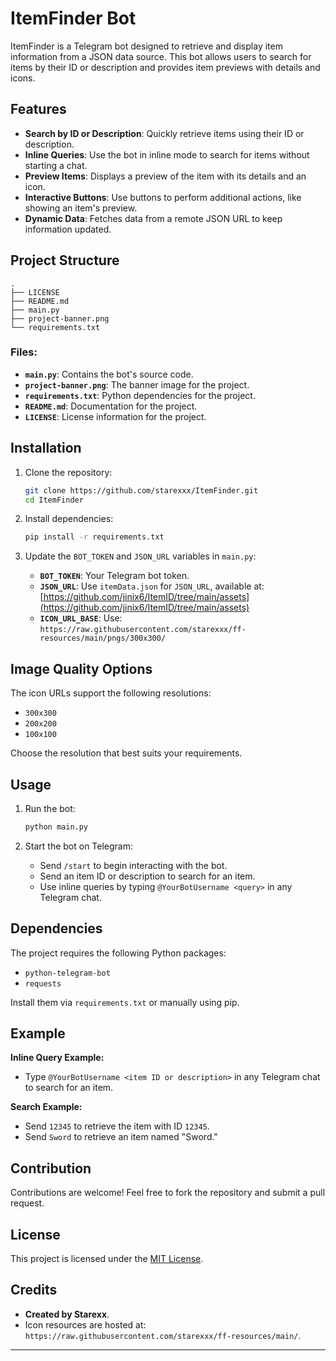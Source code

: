 
# ItemFinder Bot

ItemFinder is a Telegram bot designed to retrieve and display item information from a JSON data source. This bot allows users to search for items by their ID or description and provides item previews with details and icons.

## Features

- **Search by ID or Description**: Quickly retrieve items using their ID or description.
- **Inline Queries**: Use the bot in inline mode to search for items without starting a chat.
- **Preview Items**: Displays a preview of the item with its details and an icon.
- **Interactive Buttons**: Use buttons to perform additional actions, like showing an item's preview.
- **Dynamic Data**: Fetches data from a remote JSON URL to keep information updated.

## Project Structure

```
.
├── LICENSE
├── README.md
├── main.py
├── project-banner.png
└── requirements.txt
```

### Files:
- **`main.py`**: Contains the bot's source code.
- **`project-banner.png`**: The banner image for the project.
- **`requirements.txt`**: Python dependencies for the project.
- **`README.md`**: Documentation for the project.
- **`LICENSE`**: License information for the project.

## Installation

1. Clone the repository:
   ```bash
   git clone https://github.com/starexxx/ItemFinder.git
   cd ItemFinder
   ```

2. Install dependencies:
   ```bash
   pip install -r requirements.txt
   ```

3. Update the `BOT_TOKEN` and `JSON_URL` variables in `main.py`:
   - **`BOT_TOKEN`**: Your Telegram bot token.
   - **`JSON_URL`**: Use `itemData.json` for `JSON_URL`, available at:
     [https://github.com/jinix6/ItemID/tree/main/assets](https://github.com/jinix6/ItemID/tree/main/assets)
   - **`ICON_URL_BASE`**: Use:
     `https://raw.githubusercontent.com/starexxx/ff-resources/main/pngs/300x300/`

## Image Quality Options

The icon URLs support the following resolutions:
- `300x300`
- `200x200`
- `100x100`

Choose the resolution that best suits your requirements.

## Usage

1. Run the bot:
   ```bash
   python main.py
   ```

2. Start the bot on Telegram:
   - Send `/start` to begin interacting with the bot.
   - Send an item ID or description to search for an item.
   - Use inline queries by typing `@YourBotUsername <query>` in any Telegram chat.

## Dependencies

The project requires the following Python packages:

- `python-telegram-bot`
- `requests`

Install them via `requirements.txt` or manually using pip.

## Example

**Inline Query Example:**

- Type `@YourBotUsername <item ID or description>` in any Telegram chat to search for an item.

**Search Example:**

- Send `12345` to retrieve the item with ID `12345`.
- Send `Sword` to retrieve an item named "Sword."

## Contribution

Contributions are welcome! Feel free to fork the repository and submit a pull request.

## License

This project is licensed under the [MIT License](LICENSE).

## Credits

- **Created by Starexx**.
- Icon resources are hosted at: `https://raw.githubusercontent.com/starexxx/ff-resources/main/`.

---
